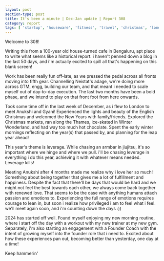 ```yaml
---
layout: post
section-type: post
title: It's been a minute | Dec-Jan update | Report 308
category: report
tags: [ 'startup', 'houseware', 'fitness', 'travel', 'christmas', 'london', 'new years' ]
---
```


Welcome to 308!

Writing this from a 100-year old house-turned cafe in Bengaluru, apt place to write what seems like a historical report. i haven't penned down a blog in the last 50 days, and i'm actually excited to spill all that's happening on this blank screen!

Work has been really fun off-late, as we pressed the pedal across all fronts moving into fifth gear. Channelling Neistat's adage, we're doing more across GTM, engg, building our team, and that meant i needed to scale myself out of day-to-day execution. The last two months have been a bold phase, and we intend to play on that front foot from here onwards. 

Took some time off in the last week of December, as i flew to London to meet Anukshi and Gyani! Experienced the lights and beauty of the English Christmas and welcomed the New Years with family/friends. Explored the Christmas markets, ran along the Thames, ice-skated in Winter Wonderland, and had way too much hot chocolate. Spent the early winter mornings reflecting on the year(s) that passed by, and planning for the leap year ahead!

This year's theme is leverage. While chasing an armbar in jiujitsu, it's so important where we hinge and where we pull. i'll be chasing leverage in everything i do this year, achieving it with whatever means needed. Leverage kills! 

Meeting Anukshi after 4 months made me realize why i love her so much! Something about being together that gives me a lot of fulfillment and happiness. Despite the fact that there'll be days that would be hard and we might not feel the best towards each other, we always come back together with renewed love. That seems to be the case with anything humans attach passion and emotions to. Experiencing the full range of emotions requires courage to lean in, but soon i realize how privileged i am to feel what i feel. we'll meet again soon, and i'm counting down the days :))

2024 has started off well. Found myself enjoying my new morning routine, where i start off the day with a workout with my new trainer at my new gym. Separately, i'm also starting an engagement with a Founder Coach with the intent of growing myself into the founder role that i need to. Excited about how these experiences pan out, becoming better than yesterday, one day at a time!

Keep hammerin'